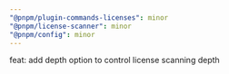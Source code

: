 ```yaml
---
"@pnpm/plugin-commands-licenses": minor
"@pnpm/license-scanner": minor
"@pnpm/config": minor
---
```


feat: add depth option to control license scanning depth
